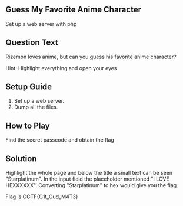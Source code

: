 ## Guess My Favorite Anime Character

Set up a web server with php

## Question Text
Rizemon loves anime, but can you guess his favorite anime character?

Hint: Highlight everything and open your eyes

## Setup Guide
1. Set up a web server.
2. Dump all the files.

## How to Play
Find the secret passcode and obtain the flag

## Solution
Highlight the whole page and below the title a small text can be seen "Starplatinum".
In the input field the placeholder mentioned "I LOVE HEXXXXXX".
Converting "Starplatinum" to hex would give you the flag.

Flag is GCTF{G1t_Gud_M4T3}
